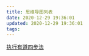 ```yaml
---
title: 思维导图列表
date: 2020-12-29 19:36:01
updated: 2020-12-29 19:36:01
tags:
---
```


[执行有道四步法](../img/xmind/执行有道四步法.xmind)
